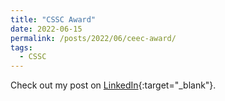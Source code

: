 ```yaml
---
title: "CSSC Award"
date: 2022-06-15
permalink: /posts/2022/06/ceec-award/
tags:
  - CSSC
---
```


Check out my post on [LinkedIn](https://www.linkedin.com/posts/anthony-rinaldi_western-science-on-instagram-two-undergraduate-activity-6942895044378996736-I1xC?utm_source=linkedin_share&utm_medium=member_desktop_web){:target="\_blank"}.
